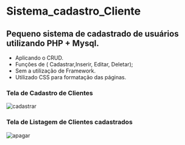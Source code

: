 # Sistema_cadastro_Cliente
## Pequeno sistema de cadastrado de usuários utilizando PHP + Mysql.
- Aplicando o CRUD.
- Funções de ( Cadastrar,Inserir, Editar, Deletar);
- Sem a utilização de Framework.
- Utilizado CSS para formatação das páginas. 

### Tela de Cadastro de Clientes
![cadastrar](https://github.com/danrleyney2210/Sistema_cadastro_Cliente/blob/master/img/cadastrar.jpg)

### Tela de Listagem de Clientes cadastrados 
![apagar](https://github.com/danrleyney2210/Sistema_cadastro_Cliente/blob/master/img/apagar.jpg)

